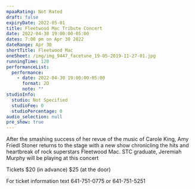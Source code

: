 ```yaml
---
mpaaRating: Not Rated
draft: false
expiryDate: 2022-05-01
title: Fleetwood Mac Tribute Concert
date: 2022-04-30 19:00:00-05:00
dates: 7:00 pm on Apr 30 2022
dateRange: Apr 30
shortTitle: Fleetwood Mac
oneSheet: /img/img_9447_facetune_19-05-2019-11-27-01.jpg
runningTime: 120
performanceList:
  performance:
    - date: 2022-04-30 19:00:00-05:00
      format: 2D
      note: ""
studioInfo:
  studio: Not Specified
  studioFee: 0
  studioPercentage: 0
audio_selection: null
pre_show: true
---
```

After the smashing success of her revue of the music of Carole King, Amy Friedl Stoner returns to the stage with a new show chronicling the hits and heartbreak of rock superstars Fleetwood Mac. STC graduate, Jeremiah Murphy will be playing at this concert

Tickets $20 (in advance) $25 (at the door)

For ticket information text 641-751-0775 or 641-751-5251